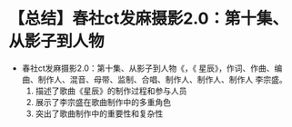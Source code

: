 # 【总结】春社ct发麻摄影2.0：第十集、从影子到人物

-   春社ct发麻摄影2.0：第十集、从影子到人物《，《 星辰》，作词、作曲、编曲、制作人、混音、母带、监制、合唱、制作人、制作人、制作人 李宗盛。
    1.  描述了歌曲《星辰》的制作过程和参与人员
    2.  展示了李宗盛在歌曲制作中的多重角色
    3.  突出了歌曲制作中的重要性和复杂性